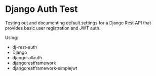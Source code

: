 # Django Auth Test

Testing out and documenting default settings for a Django Rest API that provides basic user registration and JWT auth.

Using: 
* dj-rest-auth
* Django
* django-allauth
* djangorestframework
* djangorestframework-simplejwt

